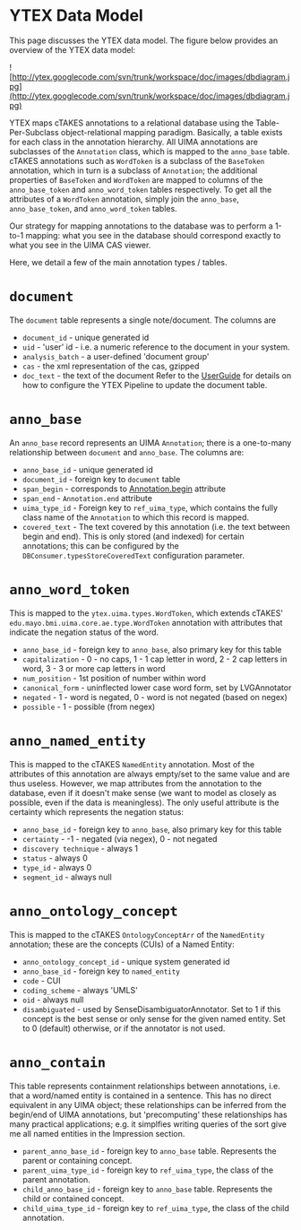 # YTEX Data Model #
This page discusses the YTEX data model.  The figure below provides an overview of the YTEX data model:

![http://ytex.googlecode.com/svn/trunk/workspace/doc/images/dbdiagram.jpg](http://ytex.googlecode.com/svn/trunk/workspace/doc/images/dbdiagram.jpg)

YTEX maps cTAKES annotations to a relational database using the Table-Per-Subclass object-relational mapping paradigm.  Basically, a table exists for each class in the annotation hierarchy.  All UIMA annotations are subclasses of the `Annotation` class, which is mapped to the `anno_base` table.  cTAKES annotations such as `WordToken` is a subclass of the `BaseToken` annotation, which in turn is a subclass of `Annotation`; the additional properties of `BaseToken` and `WordToken` are mapped to columns of the `anno_base_token` and `anno_word_token` tables respectively.  To get all the attributes of a `WordToken` annotation, simply join the `anno_base`, `anno_base_token`, and `anno_word_token` tables.

Our strategy for mapping annotations to the database was to perform a 1-to-1 mapping: what you see in the database should correspond exactly to what you see in the UIMA CAS viewer.

Here, we detail a few of the main annotation types / tables.

# `document` #
The `document` table represents a single note/document.  The columns are
  * `document_id` - unique generated id
  * `uid` - 'user' id - i.e. a numeric reference to the document in your system.
  * `analysis_batch` - a user-defined 'document group'
  * `cas` - the xml representation of the cas, gzipped
  * `doc_text` - the text of the document
Refer to the [UserGuide](UsingYTEX_V05#YTEX_Pipeline_Configuration_Parameters.md) for details on how to configure the YTEX Pipeline to update the document table.

# `anno_base` #
An `anno_base` record represents an UIMA `Annotation`; there is a one-to-many relationship between `document` and `anno_base`.  The columns are:
  * `anno_base_id` - unique generated id
  * `document_id` - foreign key to `document` table
  * `span_begin` - corresponds to [Annotation.begin](http://uima.apache.org/downloads/releaseDocs/2.3.0-incubating/docs/api/org/apache/uima/jcas/tcas/Annotation.html#getBegin%28%29) attribute
  * `span_end` - `Annotation.end` attribute
  * `uima_type_id` - Foreign key to `ref_uima_type`, which contains the fully class name of the `Annotation` to which this record is mapped.
  * `covered_text` - The text covered by this annotation (i.e. the text between begin and end).  This is only stored (and indexed) for certain annotations; this can be configured by the `DBConsumer.typesStoreCoveredText` configuration parameter.

# `anno_word_token` #
This is mapped to the `ytex.uima.types.WordToken`, which extends cTAKES' `edu.mayo.bmi.uima.core.ae.type.WordToken` annotation with attributes that indicate the negation status of the word.
  * `anno_base_id` - foreign key to `anno_base`, also primary key for this table
  * `capitalization` - 0 - no caps, 1 - 1 cap letter in word, 2 - 2 cap letters in word, 3 - 3 or more cap letters in word
  * `num_position` - 1st position of number within word
  * `canonical_form` - uninflected lower case word form, set by LVGAnnotator
  * `negated` - 1 - word is negated, 0 - word is not negated  (based on negex)
  * `possible` - 1 - possible (from negex)

# `anno_named_entity` #
This is mapped to the cTAKES `NamedEntity` annotation.  Most of the attributes of this annotation are always empty/set to the same value and are thus useless.  However, we map attributes from the annotation to the database, even if it doesn't make sense (we want to model as closely as possible, even if the data is meaningless).  The only useful attribute is the certainty which represents the negation status:
  * `anno_base_id` - foreign key to `anno_base`, also primary key for this table
  * `certainty` - -1 - negated (via negex), 0 - not negated
  * `discovery technique` - always 1
  * `status` - always 0
  * `type_id` - always 0
  * `segment_id` - always null

# `anno_ontology_concept` #
This is mapped to the cTAKES `OntologyConceptArr` of the `NamedEntity` annotation; these are the concepts (CUIs) of a Named Entity:
  * `anno_ontology_concept_id` - unique system generated id
  * `anno_base_id` - foreign key to `named_entity`
  * `code` - CUI
  * `coding_scheme` - always 'UMLS'
  * `oid` - always null
  * `disambiguated` - used by SenseDisambiguatorAnnotator.  Set to 1 if this concept is the best sense or only sense for the given named entity.  Set to 0 (default) otherwise, or if the annotator is not used.


# `anno_contain` #
This table represents containment relationships between annotations, i.e. that a word/named entity is contained in a sentence.  This has no direct equivalent in any UIMA object; these relationships can be inferred from the begin/end of UIMA annotations, but 'precomputing' these relationships has many practical applications; e.g. it simplfies writing queries of the sort give me all named entities in the Impression section.
  * `parent_anno_base_id` - foreign key to `anno_base` table.  Represents the parent or containing concept.
  * `parent_uima_type_id` - foreign key to `ref_uima_type`, the class of the parent annotation.
  * `child_anno_base_id` - foreign key to `anno_base` table.  Represents the child or contained concept.
  * `child_uima_type_id` - foreign key to `ref_uima_type`, the class of the child annotation.